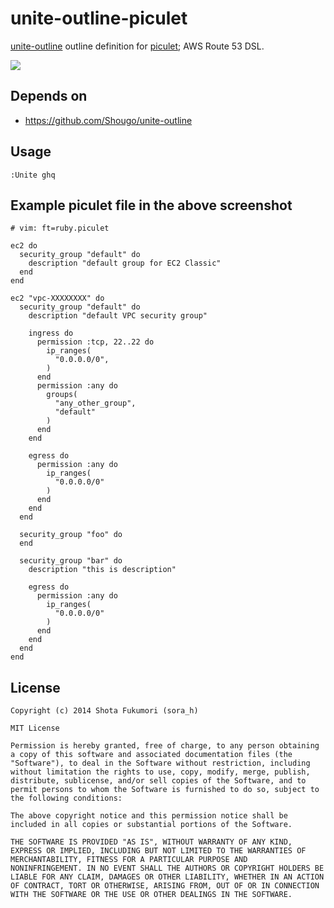 # unite-outline-piculet

[unite-outline](https://github.com/Shougo/unite-outline) outline definition for [piculet](https://github.com/winebarrel/piculet); AWS Route 53 DSL.

![](http://img.sorah.jp/2014-10-22_04-18-16_hvv1y.png)

## Depends on

- https://github.com/Shougo/unite-outline

## Usage

```
:Unite ghq
```

## Example piculet file in the above screenshot

```
# vim: ft=ruby.piculet

ec2 do
  security_group "default" do
    description "default group for EC2 Classic"
  end
end

ec2 "vpc-XXXXXXXX" do
  security_group "default" do
    description "default VPC security group"

    ingress do
      permission :tcp, 22..22 do
        ip_ranges(
          "0.0.0.0/0",
        )
      end
      permission :any do
        groups(
          "any_other_group",
          "default"
        )
      end
    end

    egress do
      permission :any do
        ip_ranges(
          "0.0.0.0/0"
        )
      end
    end
  end

  security_group "foo" do
  end

  security_group "bar" do
    description "this is description"

    egress do
      permission :any do
        ip_ranges(
          "0.0.0.0/0"
        )
      end
    end
  end
end
```


## License

```
Copyright (c) 2014 Shota Fukumori (sora_h)

MIT License

Permission is hereby granted, free of charge, to any person obtaining
a copy of this software and associated documentation files (the
"Software"), to deal in the Software without restriction, including
without limitation the rights to use, copy, modify, merge, publish,
distribute, sublicense, and/or sell copies of the Software, and to
permit persons to whom the Software is furnished to do so, subject to
the following conditions:

The above copyright notice and this permission notice shall be
included in all copies or substantial portions of the Software.

THE SOFTWARE IS PROVIDED "AS IS", WITHOUT WARRANTY OF ANY KIND,
EXPRESS OR IMPLIED, INCLUDING BUT NOT LIMITED TO THE WARRANTIES OF
MERCHANTABILITY, FITNESS FOR A PARTICULAR PURPOSE AND
NONINFRINGEMENT. IN NO EVENT SHALL THE AUTHORS OR COPYRIGHT HOLDERS BE
LIABLE FOR ANY CLAIM, DAMAGES OR OTHER LIABILITY, WHETHER IN AN ACTION
OF CONTRACT, TORT OR OTHERWISE, ARISING FROM, OUT OF OR IN CONNECTION
WITH THE SOFTWARE OR THE USE OR OTHER DEALINGS IN THE SOFTWARE.
```
